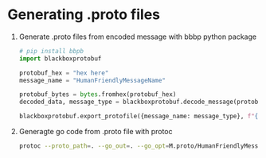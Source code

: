 # Generating .proto files

1. Generate .proto files from encoded message with bbbp python package

    ```python
    # pip install bbpb
    import blackboxprotobuf

    protobuf_hex = "hex here"
    message_name = "HumanFriendlyMessageName"

    protobuf_bytes = bytes.fromhex(protobuf_hex)
    decoded_data, message_type = blackboxprotobuf.decode_message(protobuf_bytes)

    blackboxprotobuf.export_protofile({message_name: message_type}, f"{message_name}.proto")
    ```

1. Generagte go code from .proto file with protoc

    ```bash
    protoc --proto_path=. --go_out=. --go_opt=M.proto/HumanFriendlyMessageName.proto=/generated proto/HumanFriendlyMessageName.proto
    ```
